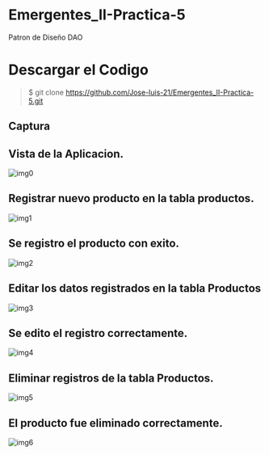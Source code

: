 # Emergentes_II-Practica-5
Patron de Diseño DAO
# Descargar el Codigo
>$ git clone https://github.com/Jose-luis-21/Emergentes_II-Practica-5.git

Captura
---
## Vista de la Aplicacion.

![img0](https://user-images.githubusercontent.com/54046238/83953418-43e04080-a80e-11ea-8475-a258908139a2.png)

## Registrar nuevo producto en la tabla productos.

![img1](https://user-images.githubusercontent.com/54046238/83953454-8c97f980-a80e-11ea-86de-6c794d6515b7.png)

## Se registro el producto con exito.

![img2](https://user-images.githubusercontent.com/54046238/83953508-f0babd80-a80e-11ea-891b-10eae159b67e.png)

## Editar los datos registrados en la tabla Productos

![img3](https://user-images.githubusercontent.com/54046238/83953599-7ccce500-a80f-11ea-8eac-76446ab58b1c.png)

## Se edito el registro correctamente.

![img4](https://user-images.githubusercontent.com/54046238/83953642-d46b5080-a80f-11ea-8f23-cb742b708ee9.png)

## Eliminar registros de la tabla Productos.

![img5](https://user-images.githubusercontent.com/54046238/83953674-15636500-a810-11ea-8044-e2ae35d4912e.png)

## El producto fue eliminado correctamente.

![img6](https://user-images.githubusercontent.com/54046238/83953698-55c2e300-a810-11ea-9a34-cc583cce331a.png)
